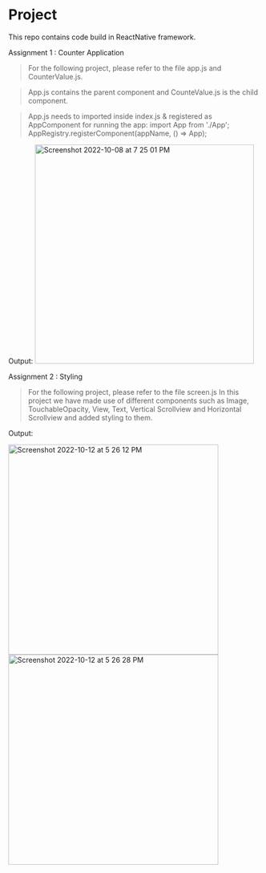 # Project
This repo contains code build in ReactNative framework.

Assignment 1 : Counter Application
> For the following project, please refer to the file app.js and CounterValue.js.

> App.js contains the parent component and CounteValue.js is the child component.

> App.js needs to imported inside index.js & registered as AppComponent for running the app:
    import App from './App';
    AppRegistry.registerComponent(appName, () => App);

Output:
<img width="437" alt="Screenshot 2022-10-08 at 7 25 01 PM" src="https://user-images.githubusercontent.com/56545525/195336288-740d53a3-13ed-448a-a451-11ad00bc9c96.png">



Assignment 2 : Styling 
> For the following project, please refer to the file screen.js
In this project we have made use of different components such as Image, TouchableOpacity, View, Text, Vertical Scrollview and Horizontal Scrollview and added styling to them. 

Output:

<img width="419" alt="Screenshot 2022-10-12 at 5 26 12 PM" src="https://user-images.githubusercontent.com/56545525/195337131-32502cbf-44c9-4ba0-b690-9cb69549424b.png">
<img width="419" alt="Screenshot 2022-10-12 at 5 26 28 PM" src="https://user-images.githubusercontent.com/56545525/195337209-b1bf8f91-36e0-427a-a6fd-9220497ec023.png">
